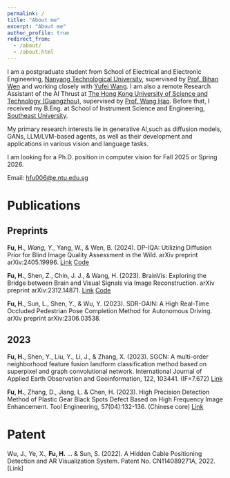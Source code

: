 ```yaml
---
permalink: /
title: "About me"
excerpt: "About me"
author_profile: true
redirect_from: 
  - /about/
  - /about.html
---
```


I am a postgraduate student from School of Electrical and Electronic Engineering, [Nanyang Technological University](https://www.ntu.edu.sg/), supervised by [Prof. Bihan Wen](https://personal.ntu.edu.sg/bihan.wen/) and working closely with [Yufei Wang](https://wyf0912.github.io/). I am also a remote Research Assistant of the AI Thrust at [The Hong Kong University of Science and Technology (Guangzhou)](https://hkust-gz.edu.cn/), supervised by [Prof. Wang Hao](https://wanghao.tech/). Before that, I received my B.Eng. at School of Instrument Science and Engineering, [Southeast University](https://www.seu.edu.cn/english/main.htm).

My primary research interests lie in generative AI,such as diffusion models, GANs, LLM/LVM-based agents, as well as their development and applications in various vision and language tasks.

I am looking for a Ph.D. position in computer vision for Fall 2025 or Spring 2026.

Email: hfu006@e.ntu.edu.sg


Publications
======

Preprints
------

**Fu, H.***, Wang, Y.*, Yang, W., & Wen, B. (2024). DP-IQA: Utilizing Diffusion Prior for Blind Image Quality Assessment in the Wild. arXiv preprint arXiv:2405.19996. [Link](https://arxiv.org/pdf/2405.19996) [Code](https://github.com/RomGai/DP-IQA)

**Fu, H.**, Shen, Z., Chin, J. J., & Wang, H. (2023). BrainVis: Exploring the Bridge between Brain and Visual Signals via Image Reconstruction. arXiv preprint arXiv:2312.14871. [Link](https://arxiv.org/pdf/2312.14871) [Code](https://github.com/RomGai/BrainVis)

**Fu, H.**, Sun, L., Shen, Y., & Wu, Y. (2023). SDR-GAIN: A High Real-Time Occluded Pedestrian Pose Completion Method for Autonomous Driving. arXiv preprint arXiv:2306.03538.

2023
------
**Fu, H.**, Shen, Y., Liu, Y., Li, J., & Zhang, X. (2023). SGCN: A multi-order neighborhood feature fusion landform classification method based on superpixel and graph convolutional network. International Journal of Applied Earth Observation and Geoinformation, 122, 103441. (IF=7.672) [Link](https://www.sciencedirect.com/science/article/pii/S1569843223002650)

**Fu, H.**, Zhang, D., Jiang, L. & Chen, H. (2023). High Precision Detection Method of Plastic Gear Black Spots Defect Based on High Frequency Image Enhancement. Tool Engineering, 57(04):132-136. (Chinese core) [Link](https://kns.cnki.net/kcms2/article/abstract?v=7gnxONS3vkmr0PO2FivcI-v8oH6JXWF13Z82VSRKjT0BHlPeLE4mmqHH8YBLszctPWufwyPwmhybhw8mglgIzoDYXlPSQ52yM8EHHRGmkf8lIZjDJMdfSOZGtigau6vluEHs_zwzhB2b4QnBTMrnJ_QNWqRe9Ujp-BvKcD4wa_U=&uniplatform=NZKPT)

Patent
======
Wu, J., Ye, X., **Fu, H.** ... & Sun, S. (2022). A Hidden Cable Positioning Detection and AR Visualization System. Patent No. CN114089271A, 2022. [Link]
